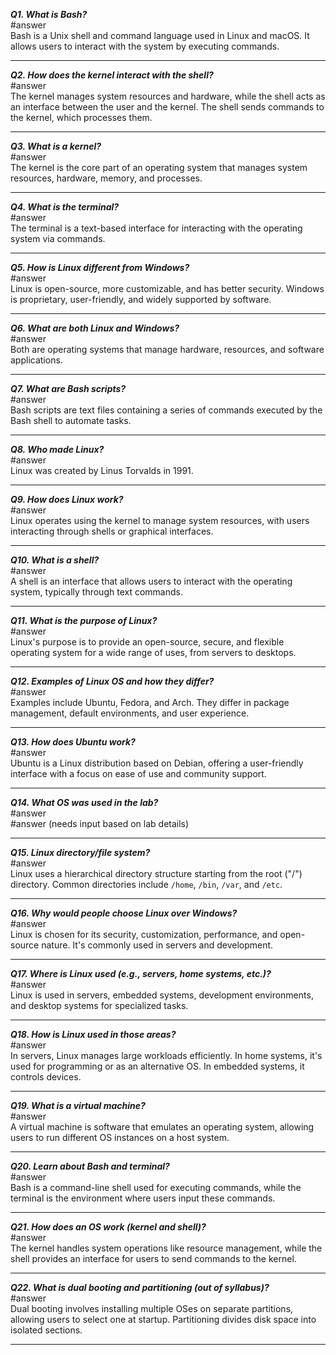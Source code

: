 ***Q1. What is Bash?***  
#answer  
Bash is a Unix shell and command language used in Linux and macOS. It allows users to interact with the system by executing commands.

***

***Q2. How does the kernel interact with the shell?***  
#answer  
The kernel manages system resources and hardware, while the shell acts as an interface between the user and the kernel. The shell sends commands to the kernel, which processes them.

***

***Q3. What is a kernel?***  
#answer  
The kernel is the core part of an operating system that manages system resources, hardware, memory, and processes.

***

***Q4. What is the terminal?***  
#answer  
The terminal is a text-based interface for interacting with the operating system via commands.

***

***Q5. How is Linux different from Windows?***  
#answer  
Linux is open-source, more customizable, and has better security. Windows is proprietary, user-friendly, and widely supported by software.

***

***Q6. What are both Linux and Windows?***  
#answer  
Both are operating systems that manage hardware, resources, and software applications.

***

***Q7. What are Bash scripts?***  
#answer  
Bash scripts are text files containing a series of commands executed by the Bash shell to automate tasks.

***

***Q8. Who made Linux?***  
#answer  
Linux was created by Linus Torvalds in 1991.

***

***Q9. How does Linux work?***  
#answer  
Linux operates using the kernel to manage system resources, with users interacting through shells or graphical interfaces.

***

***Q10. What is a shell?***  
#answer  
A shell is an interface that allows users to interact with the operating system, typically through text commands.

***

***Q11. What is the purpose of Linux?***  
#answer  
Linux's purpose is to provide an open-source, secure, and flexible operating system for a wide range of uses, from servers to desktops.

***

***Q12. Examples of Linux OS and how they differ?***  
#answer  
Examples include Ubuntu, Fedora, and Arch. They differ in package management, default environments, and user experience.

***

***Q13. How does Ubuntu work?***  
#answer  
Ubuntu is a Linux distribution based on Debian, offering a user-friendly interface with a focus on ease of use and community support.

***

***Q14. What OS was used in the lab?***  
#answer  
#answer (needs input based on lab details)

***

***Q15. Linux directory/file system?***  
#answer  
Linux uses a hierarchical directory structure starting from the root ("/") directory. Common directories include `/home`, `/bin`, `/var`, and `/etc`.

***

***Q16. Why would people choose Linux over Windows?***  
#answer  
Linux is chosen for its security, customization, performance, and open-source nature. It's commonly used in servers and development.

***

***Q17. Where is Linux used (e.g., servers, home systems, etc.)?***  
#answer  
Linux is used in servers, embedded systems, development environments, and desktop systems for specialized tasks.

***

***Q18. How is Linux used in those areas?***  
#answer  
In servers, Linux manages large workloads efficiently. In home systems, it's used for programming or as an alternative OS. In embedded systems, it controls devices.

***

***Q19. What is a virtual machine?***  
#answer  
A virtual machine is software that emulates an operating system, allowing users to run different OS instances on a host system.

***

***Q20. Learn about Bash and terminal?***  
#answer  
Bash is a command-line shell used for executing commands, while the terminal is the environment where users input these commands.

***

***Q21. How does an OS work (kernel and shell)?***  
#answer  
The kernel handles system operations like resource management, while the shell provides an interface for users to send commands to the kernel.

***

***Q22. What is dual booting and partitioning (out of syllabus)?***  
#answer  
Dual booting involves installing multiple OSes on separate partitions, allowing users to select one at startup. Partitioning divides disk space into isolated sections.

***